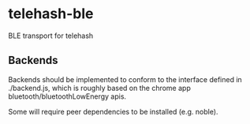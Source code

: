 # telehash-ble
BLE transport for telehash

## Backends

Backends should be implemented to conform to the interface defined in ./backend.js, which is roughly based on the chrome app bluetooth/bluetoothLowEnergy apis.

Some will require peer dependencies to be installed (e.g. noble).
